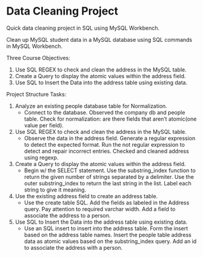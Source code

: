 # Data Cleaning Project
 Quick data cleaning project in SQL using MySQL Workbench.
 
 Clean up MySQL student data in a MySQL database using SQL commands in MySQL Workbench.  

Three Course Objectives:

1.	Use SQL REGEX to check and clean the address in the MySQL table. 
2.	Create a Query to display the atomic values within the address field. 
3.	Use SQL to Insert the Data into the address table using existing data.

Project Structure Tasks:
1. Analyze an existing people database table for Normalization. 
	* Connect to the database. Observed the company db and people table. Check for normalization: are there fields that aren’t atomic(one value per field).
2. Use SQL REGEX to check and clean the address in the MySQL table. 
	* Observe the data in the address field. Generate a regular expression to detect the expected format. Run the not regular expression to detect and repair incorrect entries. Checked and cleaned address using regexp.
3. Create a Query to display the atomic values within the address field.
	* Begin w/ the SELECT statement. Use the substring_index function to return the given number of strings separated by a delimiter. Use the outer substring_index to return the last string in the list. Label each string to give it meaning.
4. Use the existing address field to create an address table. 
	* Use the create table SQL. Add the fields as labeled in the Address query. Pay attention to required varchar width. Add a field to associate the address to a person.
5. Use SQL to Insert the Data into the address table using existing data. 
	* Use an SQL insert to insert into the address table. Form the insert based on the address table names. Insert the people table address data as atomic values based on the substring_index query. Add an id to associate the address with a person. 
